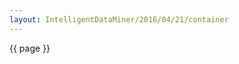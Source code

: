 ```yaml
---
layout: IntelligentDataMiner/2016/04/21/container
---
```


{{ page }}
<script>
d3.select('div.container').style({background: 'yellow'})
</script>
